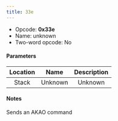 ```yaml
---
title: 33e
---
```


- Opcode: **0x33e**
- Name: unknown
- Two-word opcode: No

#### Parameters

| Location |  Name   | Description |
|:--------:|:-------:|:-----------:|
|  Stack   | Unknown |   Unknown   |

#### Notes

Sends an AKAO command
